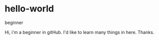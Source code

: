 # hello-world
beginner

Hi, i'm a beginner in gitHub.
I'd like to learn many things in here. Thanks.

